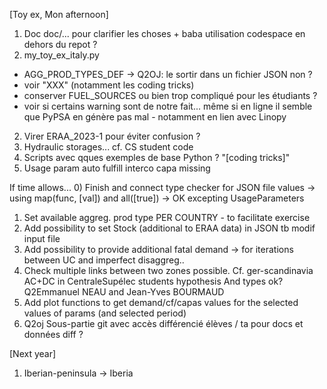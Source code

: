 [Toy ex, Mon afternoon]
1) Doc doc/... pour clarifier les choses + baba utilisation codespace en dehors du repot ?
1) my_toy_ex_italy.py
* AGG_PROD_TYPES_DEF -> Q2OJ: le sortir dans un fichier JSON non ?
* voir "XXX" (notamment les coding tricks)
* conserver FUEL_SOURCES ou bien trop compliqué pour les étudiants ?
* voir si certains warning sont de notre fait... même si en ligne il semble que PyPSA en génère pas mal - notamment en lien avec Linopy
2) Virer ERAA_2023-1 pour éviter confusion ?
3) Hydraulic storages... cf. CS student code
4) Scripts avec qques exemples de base Python ? "[coding tricks]"
5) Usage param auto fulfill interco capa missing


If time allows...
0) Finish and connect type checker for JSON file values -> using map(func, [val]) and all([true])
-> OK excepting UsageParameters
1) Set available aggreg. prod type PER COUNTRY - to facilitate exercise
2) Add possibility to set Stock (additional to ERAA data) in JSON tb modif input file
5) Add possibility to provide additional fatal demand -> for iterations between UC and imperfect disaggreg..
6) Check multiple links between two zones possible. Cf. ger-scandinavia AC+DC in CentraleSupélec students hypothesis
And types ok? Q2Emmanuel NEAU and Jean-Yves BOURMAUD
7) Add plot functions to get demand/cf/capas values for the selected values of params (and selected period)
8) Q2oj Sous-partie git avec accès différencié élèves / ta pour docs et données diff ?

[Next year]
1) Iberian-peninsula -> Iberia